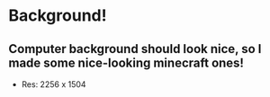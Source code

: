 # Background!
## Computer background should look nice, so I made some nice-looking minecraft ones!
- Res: 2256 x 1504
